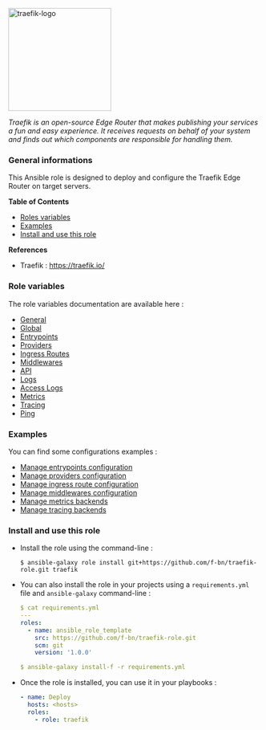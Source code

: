<p><img src="https://upload.wikimedia.org/wikipedia/commons/thumb/1/1b/Traefik.logo.png/1200px-Traefik.logo.png" alt="traefik-logo" title="traefi" align="top" height=205 /></p>

*Traefik is an open-source Edge Router that makes publishing your services a fun and easy experience. It receives requests on behalf of your system and finds out which components are responsible for handling them.*

### General informations

This Ansible role is designed to deploy and configure the Traefik Edge Router on target servers.

**Table of Contents**

  - [Roles variables](#role-variables)
  - [Examples](#examples)
  - [Install and use this role](#install-and-use-this-role)

**References**

  - Traefik : https://traefik.io/

### Role variables

The role variables documentation are available here :

  - [General](docs/variables.md#general)
  - [Global](docs/variables.md#global)
  - [Entrypoints](docs/variables.md#entrypoints)
  - [Providers](docs/variables.md#providers)
  - [Ingress Routes](docs/variables.md#ingress-routes)
  - [Middlewares](docs/variables.md#middlewares)
  - [API](docs/variables.md#api)
  - [Logs](docs/variables.md#logs)
  - [Access Logs](docs/variables.md#access-logs)
  - [Metrics](docs/variables.md#metrics)
  - [Tracing](docs/variables.md#tracing)
  - [Ping](docs/variables.md#ping)

### Examples

You can find some configurations examples :

  - [Manage entrypoints configuration](docs/examples.md#manage-entrypoints-configuration)
  - [Manage providers configuration](docs/examples.md#manage-providers-configuration)
  - [Manage ingress route configuration](docs/examples.md#manage-ingress-route-configuration)
  - [Manage middlewares configuration](docs/examples.md#manage-middlewares-configuration)
  - [Manage metrics backends](docs/examples.md#manage-metrics-backends)
  - [Manage tracing backends](docs/examples.md#manage-tracing-backends)

### Install and use this role

* Install the role using the command-line :

  ```shell
  $ ansible-galaxy role install git+https://github.com/f-bn/traefik-role.git traefik
  ```

* You can also install the role in your projects using a `requirements.yml` file and `ansible-galaxy` command-line :

  ```YAML
  $ cat requirements.yml
  ---
  roles:
    - name: ansible_role_template
      src: https://github.com/f-bn/traefik-role.git
      scm: git
      version: '1.0.0'

  $ ansible-galaxy install-f -r requirements.yml
  ```

* Once the role is installed, you can use it in your playbooks :

  ```yaml
  - name: Deploy
    hosts: <hosts>
    roles:
      - role: traefik
  ```
